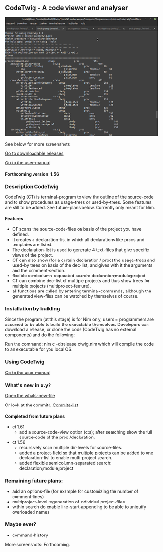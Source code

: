 ## CodeTwig - A code viewer and analyser

![01](mostfiles/pictures/codetwig_declarations_tree.png)

[See below for more screenshots](#more-screenshots)

[Go to downloadable releases](https://github.com/some-avail/codetwig/releases "Downloads for CodeTwig")

[Go to the user-manual](mostfiles/manual_codetwig.txt)


#### Forthcoming version: 1.56

### Description CodeTwig

CodeTwig (CT) is terminal-program to view the outline of the source-code and to show procedures as usage-trees or used-by-trees. Some features are still to be added. See future-plans below. Currently only meant for Nim.

#### Features
- CT scans the source-code-files on basis of the project you have defined.
- It creates a declaration-list in which all declarations like procs and templates are listed.
- The declaration-list is used to generate 4 text-files that give specific views of the project.
- CT can also show (for a certain declaration / proc) the usage-trees and used-by trees on basis of the dec-list, and gives with it the arguments and the comment-section.
- flexible semicolumn-separated search: declaration;module;project
- CT can combine dec-list of multiple projects and thus show trees for multiple projects (multiproject-feature).
- all functions are called by entering terminal-commands, allthough the generated view-files can be watched by themselves of course.


### Installation by building
Since the program (at this stage) is for Nim only, users = programmers are assumed to be able to build the executable themselves.
Developers can download a release, or clone the code 
(CodeTwig has no external components) and do the following:

Run the command:
nim c -d:release ctwig.nim
which will compile the code to an executable for you local OS.


### Using CodeTwig
[Go to the user-manual](mostfiles/manual_codetwig.txt)


### What's new in x.y?
[Open the whats-new-file](mostfiles/whatsnew_codetwig.txt)

Or look at the commits.
[Commits-list](https://github.com/some-avail/codetwig/commits/main)




#### Completed from future plans
- ct 1.61
  - add a source-code-view option (c:s); after searching show the full source-code of the proc /declaration.
- ct 1.56
  - recursively scan multiple dir-levels for source-files.
  - added a project-field so that multiple projects can be added to one declaration-list to enable multi-project search.
  - added flexible semicolumn-separated search: declaration;module;project


### Remaining future plans:

- add an options-file (for example for customizing the number of comment-lines)
- multiproject-level regeneration of individual project-files.
- within search do enable line-start-appending to be able to uniquify overloaded names


### Maybe ever?
- command-history


<a name="more-screenshots">More screenshots:</a>
Forthcoming.

